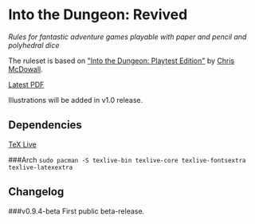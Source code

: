 Into the Dungeon: Revived
=========================

*Rules for fantastic adventure games playable with paper and pencil and polyhedral dice*

The ruleset is based on ["Into the Dungeon: Playtest Edition"](https://docs.google.com/file/d/0B6MR1KWIUR9UVVNjeUtvSDZTMUk) by [Chris McDowall](http://www.bastionland.com/).

[Latest PDF](itdr.pdf)

Illustrations will be added in v1.0 release.

Dependencies
------------
[TeX Live](https://www.tug.org/texlive/)

###Arch
`sudo pacman -S texlive-bin texlive-core texlive-fontsextra texlive-latexextra`

Changelog
---------

###v0.9.4-beta
First public beta-release.

